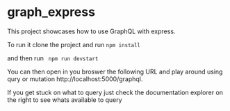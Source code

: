 # graph_express

This project showcases how to use GraphQL with express. 

To run it clone the project and run <code>npm install</code>

and then run <code> npm run devstart</code>

You can then open in you broswer the following URL and play around using qury or mutation http://localhost:5000/graphql.

If you get stuck on what to query just check the documentation explorer on the right to see whats available to query
